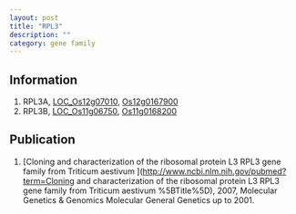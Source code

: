 ```yaml
---
layout: post
title: "RPL3"
description: ""
category: gene family
---
```


## Information
1. RPL3A, [LOC_Os12g07010](http://rice.plantbiology.msu.edu/cgi-bin/ORF_infopage.cgi?orf=LOC_Os12g07010), [Os12g0167900](http://rapdb.dna.affrc.go.jp/viewer/gbrowse_details/irgsp1?name=Os12g0167900)
2. RPL3B, [LOC_Os11g06750](http://rice.plantbiology.msu.edu/cgi-bin/ORF_infopage.cgi?orf=LOC_Os11g06750), [Os11g0168200](http://rapdb.dna.affrc.go.jp/viewer/gbrowse_details/irgsp1?name=Os11g0168200)

## Publication
1. [Cloning and characterization of the ribosomal protein L3 RPL3 gene family from Triticum aestivum ](http://www.ncbi.nlm.nih.gov/pubmed?term=Cloning and characterization of the ribosomal protein L3 RPL3 gene family from Triticum aestivum %5BTitle%5D), 2007, Molecular Genetics & Genomics Molecular General Genetics up to 2001.


